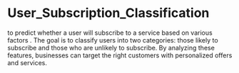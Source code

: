# User_Subscription_Classification
to predict whether a user will subscribe to a service based on various  factors . The goal is to classify users into two  categories: those likely to subscribe and those who are unlikely to subscribe. By analyzing  these features, businesses can target the right customers with personalized offers and  services.
